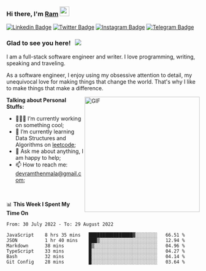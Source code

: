 ### Hi there, I'm <a href="#" target="_blank">Ram</a> <img src="https://media.giphy.com/media/hvRJCLFzcasrR4ia7z/giphy.gif" width="25" height="25">

[![Linkedin Badge](https://img.shields.io/badge/-LinkedIn-0e76a8?style=flat-square&logo=Linkedin&logoColor=white)](https://www.linkedin.com/in/ramdevengineer/)
[![Twitter Badge](https://img.shields.io/badge/-Twitter-00acee?style=flat-square&logo=Twitter&logoColor=white)](https://twitter.com/ramthenmala)
[![Instagram Badge](https://img.shields.io/badge/-Instagram-e4405f?style=flat-square&logo=Instagram&logoColor=white)](https://instagram.com/ramthenmala/)
[![Telegram Badge](https://img.shields.io/badge/-Telegram-0088cc?style=flat-square&logo=Telegram&logoColor=white)](https://t.me/ramthenmala)

### Glad to see you here! &nbsp; ![](https://visitor-badge.glitch.me/badge?page_id=ramthenmala)

I am a full-stack software engineer and writer. I love programming, writing, speaking and traveling.

As a software engineer, I enjoy using my obsessive attention to detail, my unequivocal love for making things that change the world. That's why I like to make things that make a difference.

<img align="right" alt="GIF" src="https://user-images.githubusercontent.com/4328468/157245666-f4dd5472-5b11-4727-baaf-69e90e372b69.gif?raw=true" width="300" />

**Talking about Personal Stuffs:**

- 👨🏻‍💻 I’m currently working on something cool;
- 🚀 I’m currently learning Data Structures and Algorithms on [leetcode](https://leetcode.com/ramthenmala);
- 💬 Ask me about anything, I am happy to help; 
- 📫 How to reach me: devramthenmala@gmail.com;

</br>

📊 **This Week I Spent My Time On** 
<!--START_SECTION:waka-->

```text
From: 30 July 2022 - To: 29 August 2022

JavaScript    8 hrs 35 mins   ████████████████▓░░░░░░░░   66.51 %
JSON          1 hr 40 mins    ███▒░░░░░░░░░░░░░░░░░░░░░   12.94 %
Markdown      38 mins         █▒░░░░░░░░░░░░░░░░░░░░░░░   04.96 %
TypeScript    33 mins         █░░░░░░░░░░░░░░░░░░░░░░░░   04.27 %
Bash          32 mins         █░░░░░░░░░░░░░░░░░░░░░░░░   04.14 %
Git Config    28 mins         █░░░░░░░░░░░░░░░░░░░░░░░░   03.64 %
```

<!--END_SECTION:waka-->


